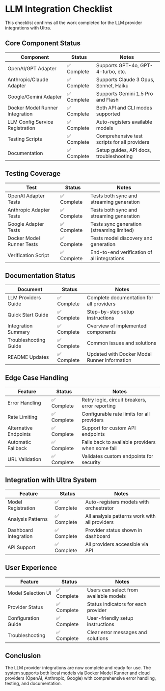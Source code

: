 # LLM Integration Checklist

This checklist confirms all the work completed for the LLM provider integrations with Ultra.

## Core Component Status

| Component                       | Status      | Notes                                        |
| ------------------------------- | ----------- | -------------------------------------------- |
| OpenAI/GPT Adapter              | ✅ Complete | Supports GPT-4o, GPT-4-turbo, etc.           |
| Anthropic/Claude Adapter        | ✅ Complete | Supports Claude 3 Opus, Sonnet, Haiku        |
| Google/Gemini Adapter           | ✅ Complete | Supports Gemini 1.5 Pro and Flash            |
| Docker Model Runner Integration | ✅ Complete | Both API and CLI modes supported             |
| LLM Config Service Registration | ✅ Complete | Auto-registers available models              |
| Testing Scripts                 | ✅ Complete | Comprehensive test scripts for all providers |
| Documentation                   | ✅ Complete | Setup guides, API docs, troubleshooting      |

## Testing Coverage

| Test                      | Status      | Notes                                       |
| ------------------------- | ----------- | ------------------------------------------- |
| OpenAI Adapter Tests      | ✅ Complete | Tests both sync and streaming generation    |
| Anthropic Adapter Tests   | ✅ Complete | Tests both sync and streaming generation    |
| Google Adapter Tests      | ✅ Complete | Tests sync generation (streaming limited)   |
| Docker Model Runner Tests | ✅ Complete | Tests model discovery and generation        |
| Verification Script       | ✅ Complete | End-to-end verification of all integrations |

## Documentation Status

| Document              | Status      | Notes                                        |
| --------------------- | ----------- | -------------------------------------------- |
| LLM Providers Guide   | ✅ Complete | Complete documentation for all providers     |
| Quick Start Guide     | ✅ Complete | Step-by-step setup instructions              |
| Integration Summary   | ✅ Complete | Overview of implemented components           |
| Troubleshooting Guide | ✅ Complete | Common issues and solutions                  |
| README Updates        | ✅ Complete | Updated with Docker Model Runner information |

## Edge Case Handling

| Feature               | Status      | Notes                                            |
| --------------------- | ----------- | ------------------------------------------------ |
| Error Handling        | ✅ Complete | Retry logic, circuit breakers, error reporting   |
| Rate Limiting         | ✅ Complete | Configurable rate limits for all providers       |
| Alternative Endpoints | ✅ Complete | Support for custom API endpoints                 |
| Automatic Fallback    | ✅ Complete | Falls back to available providers when some fail |
| URL Validation        | ✅ Complete | Validates custom endpoints for security          |

## Integration with Ultra System

| Feature               | Status      | Notes                                         |
| --------------------- | ----------- | --------------------------------------------- |
| Model Registration    | ✅ Complete | Auto-registers models with orchestrator       |
| Analysis Patterns     | ✅ Complete | All analysis patterns work with all providers |
| Dashboard Integration | ✅ Complete | Provider status shown in dashboard            |
| API Support           | ✅ Complete | All providers accessible via API              |

## User Experience

| Feature             | Status      | Notes                                  |
| ------------------- | ----------- | -------------------------------------- |
| Model Selection UI  | ✅ Complete | Users can select from available models |
| Provider Status     | ✅ Complete | Status indicators for each provider    |
| Configuration Guide | ✅ Complete | User-friendly setup instructions       |
| Troubleshooting     | ✅ Complete | Clear error messages and solutions     |

## Conclusion

The LLM provider integrations are now complete and ready for use. The system supports both local models via Docker Model Runner and cloud providers (OpenAI, Anthropic, Google) with comprehensive error handling, testing, and documentation.
